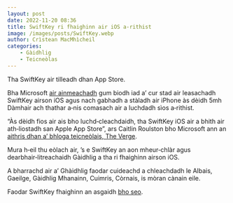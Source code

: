 ```yaml
---
layout: post
date: 2022-11-20 08:36
title: SwiftKey ri fhaighinn air iOS a‑rithist
image: /images/posts/SwiftKey.webp
author: Crìstean MacMhìcheil
categories:
    - Gàidhlig
    - Teicneòlas
---
```


Tha SwiftKey air tilleadh dhan App Store.

Bha Microsoft [air ainmeachadh](https://macmhicheil.scot/2022-10-02-microsoft-a-cur-stad-air-leasachadh-swiftkey-airson-ios) gum biodh iad a’ cur stad air leasachadh SwiftKey airson iOS agus nach gabhadh a stàladh air iPhone às dèidh 5mh Dàmhair ach thathar a‑nis comasach air a luchdadh sìos a‑rithist.

“Às dèidh fios air ais bho luchd‑cleachdaidh, tha SwiftKey iOS air a bhith air ath‑liostadh san Apple App Store”, ars Caitlin Roulston bho Microsoft ann an [aithris dhan a’ bhloga teicneòlais, The Verge](https://www.theverge.com/2022/11/18/23467204/swiftkey-ios-iphone-app-store-return-back-microsoft).

Mura h‑eil thu eòlach air, ’s e SwiftKey an aon mheur‑chlàr agus dearbhair‑litreachaidh Gàidhlig a tha ri fhaighinn airson iOS.

A bharrachd air a’ Ghàidhlig faodar cuideachd a chleachdadh le Albais, Gaeilge, Gàidhlig Mhanainn, Cuimris, Còrnais, is mòran cànain eile.

Faodar SwiftKey fhaighinn an asgaidh [bho seo](https://apps.apple.com/gb/app/microsoft-swiftkey-keyboard/id911813648).
